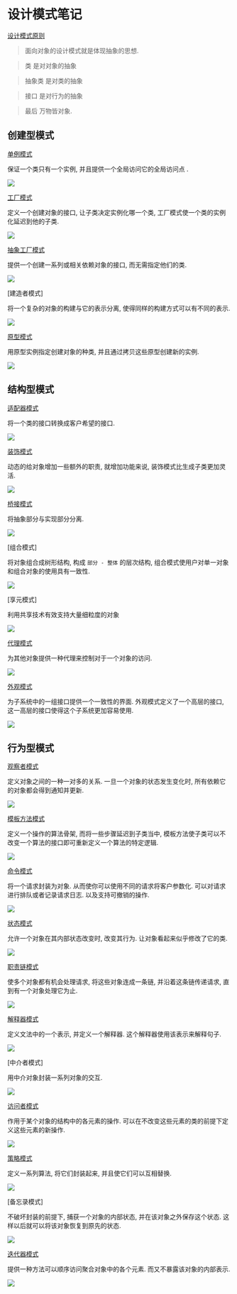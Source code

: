 # 设计模式笔记

[设计模式原则](https://github.com/itdennis/XiaoMingIsACat-Interview-Notebook/blob/master/%E8%AE%BE%E8%AE%A1%E6%A8%A1%E5%BC%8F/%E8%AE%BE%E8%AE%A1%E6%A8%A1%E5%BC%8F%E7%9A%84%E5%8E%9F%E5%88%99.md)
>面向对象的设计模式就是体现抽象的思想. 

>类 是对对象的抽象

>抽象类 是对类的抽象

>接口 是对行为的抽象

> 最后 万物皆对象.

## 创建型模式

[单例模式](https://github.com/itdennis/XiaoMingIsACat-Interview-Notebook/blob/master/%E8%AE%BE%E8%AE%A1%E6%A8%A1%E5%BC%8F/%E5%8D%95%E4%BE%8B%E6%A8%A1%E5%BC%8F.md)

保证一个类只有一个实例, 并且提供一个全局访问它的全局访问点  .

![](https://img2018.cnblogs.com/blog/1216080/201904/1216080-20190423163842722-1824227924.png)


[工厂模式](https://github.com/itdennis/XiaoMingIsACat-Interview-Notebook/blob/master/%E8%AE%BE%E8%AE%A1%E6%A8%A1%E5%BC%8F/%E5%B7%A5%E5%8E%82%E6%A8%A1%E5%BC%8F.md)

定义一个创建对象的接口, 让子类决定实例化哪一个类, 工厂模式使一个类的实例化延迟到他的子类.

![](https://img2018.cnblogs.com/blog/1216080/201904/1216080-20190423163648461-1443441613.png)


[抽象工厂模式](https://github.com/itdennis/XiaoMingIsACat-Interview-Notebook/blob/master/%E8%AE%BE%E8%AE%A1%E6%A8%A1%E5%BC%8F/%E6%8A%BD%E8%B1%A1%E5%B7%A5%E5%8E%82%E6%A8%A1%E5%BC%8F.md)

提供一个创建一系列或相关依赖对象的接口, 而无需指定他们的类.

![](https://img2018.cnblogs.com/blog/1216080/201904/1216080-20190423163101995-1557902698.png)

[建造者模式]

将一个复杂的对象的构建与它的表示分离, 使得同样的构建方式可以有不同的表示.

![](https://img2018.cnblogs.com/blog/1216080/201904/1216080-20190423163242276-1279931724.png)


[原型模式](https://github.com/itdennis/XiaoMingIsACat-Interview-Notebook/blob/master/%E8%AE%BE%E8%AE%A1%E6%A8%A1%E5%BC%8F/%E5%8E%9F%E5%9E%8B%E6%A8%A1%E5%BC%8F.md)

用原型实例指定创建对象的种类, 并且通过拷贝这些原型创建新的实例.

![](https://img2018.cnblogs.com/blog/1216080/201904/1216080-20190423163743430-2139516134.png)


## 结构型模式

[适配器模式](https://github.com/itdennis/XiaoMingIsACat-Interview-Notebook/blob/master/%E8%AE%BE%E8%AE%A1%E6%A8%A1%E5%BC%8F/%E9%80%82%E9%85%8D%E5%99%A8%E6%A8%A1%E5%BC%8F.md)

将一个类的接口转换成客户希望的接口.

![](https://img2018.cnblogs.com/blog/1216080/201904/1216080-20190423164709785-1488373893.png)


[装饰模式](https://github.com/itdennis/XiaoMingIsACat-Interview-Notebook/blob/master/%E8%AE%BE%E8%AE%A1%E6%A8%A1%E5%BC%8F/%E8%A3%85%E9%A5%B0%E6%A8%A1%E5%BC%8F.md)

动态的给对象增加一些额外的职责, 就增加功能来说, 装饰模式比生成子类更加灵活. 

![](https://img2018.cnblogs.com/blog/1216080/201904/1216080-20190423165028475-1727361506.png)


[桥接模式](https://github.com/itdennis/XiaoMingIsACat-Interview-Notebook/blob/master/%E8%AE%BE%E8%AE%A1%E6%A8%A1%E5%BC%8F/%E6%A1%A5%E6%8E%A5%E6%A8%A1%E5%BC%8F.md)

将抽象部分与实现部分分离. 

![](https://img2018.cnblogs.com/blog/1216080/201904/1216080-20190423164753077-1200054192.png)


[组合模式]

将对象组合成树形结构, 构成 `部分 - 整体` 的层次结构, 组合模式使用户对单一对象和组合对象的使用具有一致性. 

![](https://img2018.cnblogs.com/blog/1216080/201904/1216080-20190423164920191-1301786052.png)


[享元模式]

利用共享技术有效支持大量细粒度的对象

![](https://img2018.cnblogs.com/blog/1216080/201904/1216080-20190423165238107-1565990827.png)


[代理模式](https://github.com/itdennis/XiaoMingIsACat-Interview-Notebook/blob/master/%E8%AE%BE%E8%AE%A1%E6%A8%A1%E5%BC%8F/%E4%BB%A3%E7%90%86%E6%A8%A1%E5%BC%8F.md)

为其他对象提供一种代理来控制对于一个对象的访问.

![](https://img2018.cnblogs.com/blog/1216080/201904/1216080-20190423165319153-962944758.png)


[外观模式](https://github.com/itdennis/XiaoMingIsACat-Interview-Notebook/blob/master/%E8%AE%BE%E8%AE%A1%E6%A8%A1%E5%BC%8F/%E5%A4%96%E8%A7%82%E6%A8%A1%E5%BC%8F.md)

为子系统中的一组接口提供一个一致性的界面. 外观模式定义了一个高层的接口, 这一高层的接口使得这个子系统更加容易使用.

![](https://img2018.cnblogs.com/blog/1216080/201904/1216080-20190423165147152-870406857.png)



## 行为型模式

[观察者模式](https://github.com/itdennis/XiaoMingIsACat-Interview-Notebook/blob/master/%E8%AE%BE%E8%AE%A1%E6%A8%A1%E5%BC%8F/%E8%A7%82%E5%AF%9F%E8%80%85%E6%A8%A1%E5%BC%8F.md)

定义对象之间的一种一对多的关系. 一旦一个对象的状态发生变化时, 所有依赖它的对象都会得到通知并更新.

![](https://img2018.cnblogs.com/blog/1216080/201904/1216080-20190423170046711-258554224.png)

[模板方法模式](https://github.com/itdennis/XiaoMingIsACat-Interview-Notebook/blob/master/%E8%AE%BE%E8%AE%A1%E6%A8%A1%E5%BC%8F/%E6%A8%A1%E6%9D%BF%E6%96%B9%E6%B3%95%E6%A8%A1%E5%BC%8F.md)

定义一个操作的算法骨架, 而将一些步骤延迟到子类当中, 模板方法使子类可以不改变一个算法的接口即可重新定义一个算法的特定逻辑.

![](https://img2018.cnblogs.com/blog/1216080/201904/1216080-20190423170220784-95869496.png)


[命令模式](https://github.com/itdennis/XiaoMingIsACat-Interview-Notebook/blob/master/%E8%AE%BE%E8%AE%A1%E6%A8%A1%E5%BC%8F/%E5%91%BD%E4%BB%A4%E6%A8%A1%E5%BC%8F.md)

将一个请求封装为对象. 从而使你可以使用不同的请求将客户参数化.  可以对请求进行排队或者记录请求日志. 以及支持可撤销的操作.

![](https://img2018.cnblogs.com/blog/1216080/201904/1216080-20190423170421183-182184438.png)


[状态模式](https://github.com/itdennis/XiaoMingIsACat-Interview-Notebook/blob/master/%E8%AE%BE%E8%AE%A1%E6%A8%A1%E5%BC%8F/%E7%8A%B6%E6%80%81%E6%A8%A1%E5%BC%8F.md)

允许一个对象在其内部状态改变时, 改变其行为. 让对象看起来似乎修改了它的类.

![](https://img2018.cnblogs.com/blog/1216080/201904/1216080-20190423181854786-600678809.png)

[职责链模式](https://github.com/itdennis/XiaoMingIsACat-Interview-Notebook/blob/master/%E8%AE%BE%E8%AE%A1%E6%A8%A1%E5%BC%8F/%E8%81%8C%E8%B4%A3%E9%93%BE%E6%A8%A1%E5%BC%8F.md)

使多个对象都有机会处理请求, 将这些对象连成一条链, 并沿着这条链传递请求, 直到有一个对象处理它为止. 

![](https://img2018.cnblogs.com/blog/1216080/201904/1216080-20190423182013524-99539487.png)

[解释器模式](https://github.com/itdennis/XiaoMingIsACat-Interview-Notebook/blob/master/%E8%AE%BE%E8%AE%A1%E6%A8%A1%E5%BC%8F/%E8%A7%A3%E9%87%8A%E5%99%A8%E6%A8%A1%E5%BC%8F.md)

定义文法中的一个表示, 并定义一个解释器. 这个解释器使用该表示来解释句子.

![](https://img2018.cnblogs.com/blog/1216080/201904/1216080-20190423182903826-367868632.png)

[中介者模式]

用中介对象封装一系列对象的交互. 

![](https://img2018.cnblogs.com/blog/1216080/201904/1216080-20190423182940075-1664005298.png)

[访问者模式](https://github.com/itdennis/XiaoMingIsACat-Interview-Notebook/blob/master/%E8%AE%BE%E8%AE%A1%E6%A8%A1%E5%BC%8F/%E8%AE%BF%E9%97%AE%E8%80%85%E6%A8%A1%E5%BC%8F.md)

作用于某个对象的结构中的各元素的操作. 可以在不改变这些元素的类的前提下定义这些元素的新操作.

![](https://img2018.cnblogs.com/blog/1216080/201904/1216080-20190423183051897-1692105029.png)

[策略模式](https://github.com/itdennis/XiaoMingIsACat-Interview-Notebook/blob/master/%E8%AE%BE%E8%AE%A1%E6%A8%A1%E5%BC%8F/%E7%AD%96%E7%95%A5%E6%A8%A1%E5%BC%8F.md)

定义一系列算法, 将它们封装起来, 并且使它们可以互相替换.

![](https://img2018.cnblogs.com/blog/1216080/201904/1216080-20190423183138892-521249203.png)

[备忘录模式]

不破坏封装的前提下, 捕获一个对象的内部状态, 并在该对象之外保存这个状态. 这样以后就可以将该对象恢复到原先的状态.

![](https://img2018.cnblogs.com/blog/1216080/201904/1216080-20190423183255476-784464498.png)

[迭代器模式](https://github.com/itdennis/XiaoMingIsACat-Interview-Notebook/blob/master/%E8%AE%BE%E8%AE%A1%E6%A8%A1%E5%BC%8F/%E8%BF%AD%E4%BB%A3%E5%99%A8%E6%A8%A1%E5%BC%8F.md)

提供一种方法可以顺序访问聚合对象中的各个元素. 而又不暴露该对象的内部表示.

![](https://img2018.cnblogs.com/blog/1216080/201904/1216080-20190423183336732-477319621.png)

